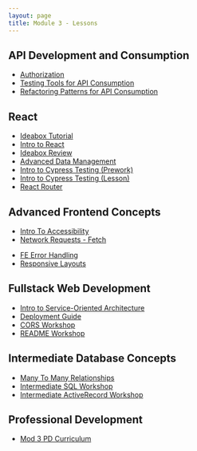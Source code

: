 ```yaml
---
layout: page
title: Module 3 - Lessons
---
```

<!-- Comment the following lessons in as they are updated and deemed ready to go! -->

## API Development and Consumption

* [Authorization](./api_authorization)
* [Testing Tools for API Consumption](./testing_tools_for_api_consumption)
* [Refactoring Patterns for API Consumption](./refactoring_api_consumption)

## React
* [Ideabox Tutorial](./react_ideabox)
* [Intro to React](./react_intro)
* [Ideabox Review](./react_ideabox_review)
* [Advanced Data Management](./react_advanced_data_management)
* [Intro to Cypress Testing (Prework)](./intro_to_cypress_prework)
* [Intro to Cypress Testing (Lesson)](./intro_to_cypress_testing)
* [React Router](./react-router)

## Advanced Frontend Concepts
* [Intro To Accessibility](./intro-to-a11y)
* [Network Requests - Fetch](./network_requests)  
<!-- * [Intro to Cypress Testing](.) -->
* [FE Error Handling](.fe_error_handling)
* [Responsive Layouts](./css_responsive_layouts)
<!-- * [Async JavaScript](.) -->
<!-- * [Scope & Scope Chain](.)  -->

## Fullstack Web Development
* [Intro to Service-Oriented Architecture](./intro_to_soa)
* [Deployment Guide](./deployment_guide)
* [CORS Workshop](https://github.com/turingschool-examples/whats_going_on_with_cors)
* [README Workshop](./readme_workshop)

## Intermediate Database Concepts
* [Many To Many Relationships](./many-to-many) 
* [Intermediate SQL Workshop](./intermediate_sql_workshop)
* [Intermediate ActiveRecord Workshop](https://github.com/turingschool-examples/student_enrollments_ar)

## Professional Development
* [Mod 3 PD Curriculum](../pd/)